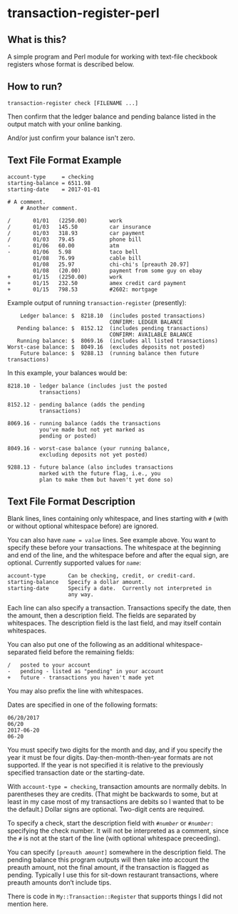 # transaction-register-perl

## What is this?

A simple program and Perl module for working with text-file checkbook
registers whose format is described below.

## How to run?

    transaction-register check [FILENAME ...]

Then confirm that the ledger balance and pending balance listed in the
output match with your online banking.

And/or just confirm your balance isn't zero.

## Text File Format Example

    account-type     = checking
    starting-balance = 6511.98
    starting-date    = 2017-01-01
    
    # A comment.
        # Another comment.

    /       01/01   (2250.00)       work
    /       01/03   145.50          car insurance
    /       01/03   318.93          car payment
    /       01/03   79.45           phone bill
    -       01/06   60.00           atm
    -       01/06   5.98            taco bell
            01/08   76.99           cable bill
            01/08   25.97           chi-chi's [preauth 20.97]
            01/08   (20.00)         payment from some guy on ebay
    +       01/15   (2250.00)       work
    +       01/15   232.50          amex credit card payment
    +       01/15   798.53          #2602: mortgage

Example output of running `transaction-register` (presently):

        Ledger balance: $  8218.10  (includes posted transactions)
                                    CONFIRM: LEDGER BALANCE
       Pending balance: $  8152.12  (includes pending transactions)
                                    CONFIRM: AVAILABLE BALANCE
       Running balance: $  8069.16  (includes all listed transactions)
    Worst-case balance: $  8049.16  (excludes deposits not posted)
        Future balance: $  9288.13  (running balance then future transactions)

In this example, your balances would be:

    8218.10 - ledger balance (includes just the posted
              transactions)

    8152.12 - pending balance (adds the pending
              transactions)

    8069.16 - running balance (adds the transactions
              you've made but not yet marked as
              pending or posted)

    8049.16 - worst-case balance (your running balance,
              excluding deposits not yet posted)

    9288.13 - future balance (also includes transactions
              marked with the future flag, i.e., you
              plan to make them but haven't yet done so)
              
## Text File Format Description

Blank lines, lines containing only whitespace, and lines starting with
`#` (with or without optional whitespace before) are ignored.

You can also have <code><var>name</var> = <var>value</var></code>
lines.  See example above.  You want to specify these before your
transactions.  The whitespace at the beginning and end of the line,
and the whitespace before and after the equal sign, are optional.
Currently supported values for <code><var>name</var></code>:

    account-type       Can be checking, credit, or credit-card.
    starting-balance   Specify a dollar amount.
    starting-date      Specify a date.  Currently not interpreted in
                       any way.

Each line can also specify a transaction.  Transactions specify the
date, then the amount, then a description field.  The fields are
separated by whitespaces.  The description field is the last field,
and may itself contain whitespaces.

You can also put one of the following as an additional
whitespace-separated field before the remaining fields:

    /   posted to your account
    -   pending - listed as "pending" in your account
    +   future - transactions you haven't made yet
    
You may also prefix the line with whitespaces.

Dates are specified in one of the following formats:

	06/20/2017
	06/20
	2017-06-20
	06-20

You must specify two digits for the month and day, and if you specify
the year it must be four digits.  Day-then-month-then-year formats are
not supported.  If the year is not specified it is relative to the
previously specified transaction date or the starting-date.

With `account-type = checking`, transaction amounts are normally
debits.  In parentheses they are credits.  (That might be backwards to
some, but at least in my case most of my transactions are debits so I
wanted that to be the default.)  Dollar signs are optional.  Two-digit
cents are required.

To specify a check, start the description field with
<code>#<var>number</var></code> or <code>#<var>number</var>:</code>
specifying the check number.  It will not be interpreted as a comment,
since the `#` is not at the start of the line (with optional
whitespace preceeding).

You can specify <code>[preauth <var>amount</var>]</code> somewhere in
the description field.  The pending balance this program outputs will
then take into account the preauth amount, not the final amount, if
the transaction is flagged as pending.  Typically I use this for
sit-down restaurant transactions, where preauth amounts don&rsquo;t
include tips.

There is code in `My::Transaction::Register` that supports things I
did not mention here.
